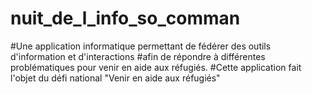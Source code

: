 # nuit_de_l_info_so_comman
#Une application informatique permettant de fédérer des outils d'information et d'interactions 
#afin de répondre à différentes problématiques pour venir en aide aux réfugiés.
#Cette application fait l'objet du défi national "Venir en aide aux réfugiés"
